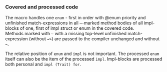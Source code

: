 ### Covered and processed code

The macro handles one `enum` - first in order with @enum priority and unfinished match-expressions in all `~`-marked method bodies of all impl-blocks of one, first of impl struct or enum in the covered code.   
Methods marked with `~` with a missing top-level unfinished match-expression (without `=>`) are passed to the compiler unchanged and without `~`.

The relative position of `enum` and `impl` is not important. The processed `enum` itself can also be the item of the processed `impl`. Impl-blocks are processed both personal and `impl (Trait) for`.
